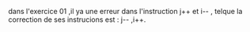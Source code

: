 dans l'exercice 01 ,il ya une erreur dans l'instruction j++ et i-- , telque la correction de ses instrucions est  : j-- ,i++.
